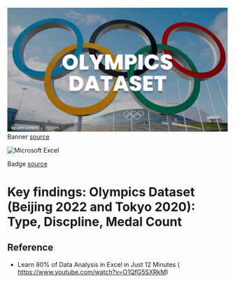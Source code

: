 ![banner](assets/01_Olympics_Dataset.png)
Banner [source](https://graphicsprings.com/blog/view/olympic-logo/)

![Microsoft Excel](https://img.shields.io/badge/Microsoft_Excel-217346?style=for-the-badge&logo=microsoft-excel&logoColor=white)

Badge [source](https://shields.io/)

# Key findings: Olympics Dataset (Beijing 2022 and Tokyo 2020): Type, Discpline, Medal Count


## Reference
- Learn 80% of Data Analysis in Excel in Just 12 Minutes ( https://www.youtube.com/watch?v=O1QfG5SXRkM)

